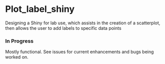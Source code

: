 # Plot_label_shiny
  
Designing a Shiny for lab use, which assists in the creation of a scatterplot, then allows the user to add labels to specific data points  
  
### In Progress
Mostly functional. See issues for current enhancements and bugs being worked on.  
  